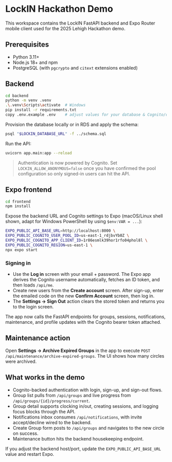 # LockIN Hackathon Demo

This workspace contains the LockIN FastAPI backend and Expo Router mobile client used for the 2025 Lehigh Hackathon demo.

## Prerequisites

- Python 3.11+
- Node.js 18+ and npm
- PostgreSQL (with `pgcrypto` and `citext` extensions enabled)

## Backend

```bash
cd backend
python -m venv .venv
.\.venv\Scripts\activate  # Windows
pip install -r requirements.txt
copy .env.example .env    # adjust values for your database & Cognito/demo settings
```

Provision the database locally or in RDS and apply the schema:

```bash
psql "$LOCKIN_DATABASE_URL" -f ../schema.sql
```

Run the API:

```bash
uvicorn app.main:app --reload
```

> Authentication is now powered by Cognito. Set `LOCKIN_ALLOW_ANONYMOUS=false` once you have confirmed the pool configuration so only signed-in users can hit the API.

## Expo frontend

```bash
cd frontend
npm install
```

Expose the backend URL and Cognito settings to Expo (macOS/Linux shell shown, adapt for Windows PowerShell by using `$env:VAR = ...`):

```bash
EXPO_PUBLIC_API_BASE_URL=http://localhost:8000 \
EXPO_PUBLIC_COGNITO_USER_POOL_ID=us-east-1_rdjbvYb0Z \
EXPO_PUBLIC_COGNITO_APP_CLIENT_ID=1r86esmlk39hor1rfo04phol8l \
EXPO_PUBLIC_COGNITO_REGION=us-east-1 \
npx expo start
```

### Signing in

- Use the **Log in** screen with your email + password. The Expo app derives the Cognito username automatically, fetches an ID token, and then loads `/api/me`.
- Create new users from the **Create account** screen. After sign-up, enter the emailed code on the new **Confirm Account** screen, then log in.
- The **Settings → Sign Out** action clears the stored token and returns you to the login screen.

The app now calls the FastAPI endpoints for groups, sessions, notifications, maintenance, and profile updates with the Cognito bearer token attached.

## Maintenance action

Open **Settings → Archive Expired Groups** in the app to execute `POST /api/maintenance/archive-expired-groups`. The UI shows how many circles were archived.

## What works in the demo

- Cognito-backed authentication with login, sign-up, and sign-out flows.
- Group list pulls from `/api/groups` and live progress from `/api/groups/{id}/progress/current`.
- Group detail supports clocking in/out, creating sessions, and logging focus blocks through the API.
- Notifications inbox consumes `/api/notifications`, with invite accept/decline wired to the backend.
- Create Group form posts to `/api/groups` and navigates to the new circle on success.
- Maintenance button hits the backend housekeeping endpoint.

If you adjust the backend host/port, update the `EXPO_PUBLIC_API_BASE_URL` value and restart Expo.
